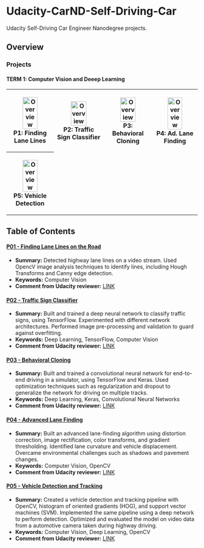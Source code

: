 # Udacity-CarND-Self-Driving-Car
Udacity Self-Driving Car Engineer Nanodegree projects.

## Overview

### Projects

#### TERM 1: Computer Vision and Deeep Learning
<table style="width:100%">
  <tr>
    <th>
      <p align="center">
           <a href="./Udacity-CarND-P01-LaneLines"><img src="https://s3.amazonaws.com/video.udacity-data.com/topher/2018/February/5a8222a9_1-2-project-finding-lane-lines2x/1-2-project-finding-lane-lines2x.jpg" alt="Overview" width="60%" height="60%"></a>
           <br>P1: Finding Lane Lines
      </p>
    </th>
    <th><p align="center">
           <a href="./Udacity-CarND-P02-Traffic-Sign-Classifier"><img src="https://s3.amazonaws.com/video.udacity-data.com/topher/2018/February/5a822410_1-9-project-traffic-sign-classifier2x/1-9-project-traffic-sign-classifier2x.jpg" alt="Overview" width="60%" height="60%"></a>
           <br>P2: Traffic Sign Classifier
        </p>
    </th>
    <th><p align="center">
           <a href="./Udacity-CarND-P03-Behavioral-Cloning"><img src="https://s3.amazonaws.com/video.udacity-data.com/topher/2018/February/5a82244a_1-12-project-behavioral-cloning2x/1-12-project-behavioral-cloning2x.jpg" alt="Overview" width="60%" height="60%"></a>
           <br>P3: Behavioral Cloning
        </p>
   </th>
   <th><p align="center">
           <a href="./Udacity-CarND-P04-Advanced-Lane-Lines"><img src="https://s3.amazonaws.com/video.udacity-data.com/topher/2018/February/5a822474_1-13-project-advanced-lane-finding2x/1-13-project-advanced-lane-finding2x.jpg"                         alt="Overview" width="60%" height="60%"></a>
           <br>P4: Ad. Lane Finding
        </p>
    </th>
  </tr>
  <tr>
    <th><p align="center">
           <a href="./Udacity-CarND-P05-Vehicle-Detection"><img src="https://s3.amazonaws.com/video.udacity-data.com/topher/2018/February/5a8224c3_1-17-project-vechicle-detection-and-tracking2x/1-17-project-vechicle-detection-and-tracking2x.jpg"                         alt="Overview" width="60%" height="60%"></a>
           <br>P5: Vehicle Detection
        </p>
    </th>
  </tr>
</table>

## Table of Contents

#### [P01 - Finding Lane Lines on the Road](https://github.com/LUUTHIENXUAN/Udacity-CarND-Self-Driving-Car/tree/master/Udacity-CarND-P01-LaneLines)
 - **Summary:** Detected highway lane lines on a video stream. Used OpencV image analysis techniques to identify lines, including Hough Transforms and Canny edge detection.
 - **Keywords:** Computer Vision
 - **Comment from Udacity reviewer:** [LINK](https://review.udacity.com/#!/reviews/851338/shared) 
 
#### [P02 - Traffic Sign Classifier](https://github.com/LUUTHIENXUAN/Udacity-CarND-Self-Driving-Car/tree/master/Udacity-CarND-P02-Traffic-Sign-Classifier)
 - **Summary:** Built and trained a deep neural network to classify traffic signs, using TensorFlow. Experimented with different network architectures. Performed image pre-processing and validation to guard against overfitting.
 - **Keywords:** Deep Learning, TensorFlow, Computer Vision
 - **Comment from Udacity reviewer:** [LINK](https://review.udacity.com/#!/reviews/911777/shared)
 
#### [P03 - Behavioral Cloning](https://github.com/LUUTHIENXUAN/Udacity-CarND-Self-Driving-Car/tree/master/Udacity-CarND-P03-Behavioral-Cloning)
 - **Summary:** Built and trained a convolutional neural network for end-to-end driving in a simulator, using TensorFlow and Keras. Used optimization techniques such as regularization and dropout to generalize the network for driving on multiple tracks.
 - **Keywords:** Deep Learning, Keras, Convolutional Neural Networks
 - **Comment from Udacity reviewer:** [LINK](https://review.udacity.com/#!/reviews/969487/shared)
 
#### [P04 - Advanced Lane Finding](https://github.com/LUUTHIENXUAN/Udacity-CarND-Self-Driving-Car/tree/master/Udacity-CarND-P04-Advanced-Lane-Lines)
 - **Summary:** Built an advanced lane-finding algorithm using distortion correction, image rectification, color transforms, and gradient thresholding. Identified lane curvature and vehicle displacement. Overcame environmental challenges such as shadows and pavement changes.
 - **Keywords:** Computer Vision, OpenCV
 - **Comment from Udacity reviewer:** [LINK](https://review.udacity.com/#!/reviews/1011619/shared)

#### [P05 - Vehicle Detection and Tracking](https://github.com/LUUTHIENXUAN/Udacity-CarND-Self-Driving-Car/tree/master/Udacity-CarND-P05-Vehicle-Detection)
 - **Summary:** Created a vehicle detection and tracking pipeline with OpenCV, histogram of oriented gradients (HOG), and support vector machines (SVM). Implemented the same pipeline using a deep network to perform detection. Optimized and evaluated the model on video data from a automotive camera taken during highway driving.
 - **Keywords:** Computer Vision, Deep Learning, OpenCV
 - **Comment from Udacity reviewer:** [LINK](https://review.udacity.com/#!/reviews/1009726/shared)
